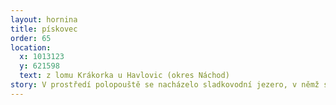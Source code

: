 ```yaml
---
layout: hornina
title: pískovec
order: 65
location:
  x: 1013123
  y: 621598
  text: z lomu Krákorka u Havlovic (okres Náchod)
story: V prostředí polopouště se nacházelo sladkovodní jezero, v němž se ukládaly vrstvy písku.
---
```


